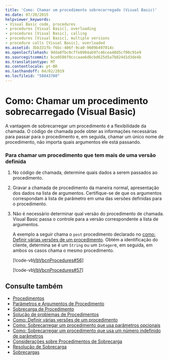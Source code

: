 ```yaml
---
title: 'Como: Chamar um procedimento sobrecarregado (Visual Basic)'
ms.date: 07/20/2015
helpviewer_keywords:
- Visual Basic code, procedures
- procedures [Visual Basic], overloading
- procedures [Visual Basic], calling
- procedures [Visual Basic], multiple versions
- procedure calls [Visual Basic], overloaded
ms.assetid: 3bb331fb-f6bc-406f-9ca0-9609b497014c
ms.openlocfilehash: 9dda0fbc0cffe8904ab97c46cea40d5cf00c91e9
ms.sourcegitcommit: bce0586f0cccaae6d6cbd625d5a7b824d1d3de4b
ms.translationtype: MT
ms.contentlocale: pt-BR
ms.lasthandoff: 04/02/2019
ms.locfileid: "58843780"
---
```

# <a name="how-to-call-an-overloaded-procedure-visual-basic"></a>Como: Chamar um procedimento sobrecarregado (Visual Basic)
A vantagem de sobrecarregar um procedimento é a flexibilidade da chamada. O código de chamada pode obter as informações necessárias para passar para o procedimento e, em seguida, chamar um único nome de procedimento, não importa quais argumentos ele está passando.  
  
### <a name="to-call-a-procedure-that-has-more-than-one-version-defined"></a>Para chamar um procedimento que tem mais de uma versão definida  
  
1.  No código de chamada, determine quais dados a serem passados ao procedimento.  
  
2.  Gravar a chamada de procedimento da maneira normal, apresentação dos dados na lista de argumentos. Certifique-se de que os argumentos correspondam à lista de parâmetro em uma das versões definidas para o procedimento.  
  
3.  Não é necessário determinar qual versão do procedimento de chamada. Visual Basic passa o controle para a versão correspondente a lista de argumentos.  
  
     A exemplo a seguir chama o `post` procedimento declarado no [como: Definir várias versões de um procedimento](./how-to-define-multiple-versions-of-a-procedure.md). Obtém a identificação do cliente, determina se é um `String` ou um `Integer`e, em seguida, em ambos os casos chama o mesmo procedimento.  
  
     [!code-vb[VbVbcnProcedures#56](~/samples/snippets/visualbasic/VS_Snippets_VBCSharp/VbVbcnProcedures/VB/Class1.vb#56)]  
  
     [!code-vb[VbVbcnProcedures#57](~/samples/snippets/visualbasic/VS_Snippets_VBCSharp/VbVbcnProcedures/VB/Class1.vb#57)]  
  
## <a name="see-also"></a>Consulte também

- [Procedimentos](./index.md)
- [Parâmetros e Argumentos de Procedimento](./procedure-parameters-and-arguments.md)
- [Sobrecarga de Procedimento](./procedure-overloading.md)
- [Solução de problemas de Procedimentos](./troubleshooting-procedures.md)
- [Como: Definir várias versões de um procedimento](./how-to-define-multiple-versions-of-a-procedure.md)
- [Como: Sobrecarregar um procedimento que usa parâmetros opcionais](./how-to-overload-a-procedure-that-takes-optional-parameters.md)
- [Como: Sobrecarregar um procedimento que usa um número indefinido de parâmetros](./how-to-overload-a-procedure-that-takes-an-indefinite-number-of-parameters.md)
- [Considerações sobre Procedimentos de Sobrecarga](./considerations-in-overloading-procedures.md)
- [Resolução de Sobrecarga](./overload-resolution.md)
- [Sobrecargas](../../../../visual-basic/language-reference/modifiers/overloads.md)
